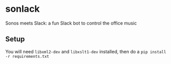 # sonlack
Sonos meets Slack: a fun Slack bot to control the office music

## Setup

You will need `libxml2-dev` and `libxslt1-dev` installed, then do a `pip install -r requirements.txt`
